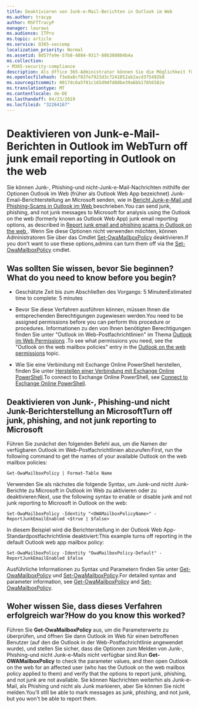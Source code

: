 ```yaml
---
title: Deaktivieren von Junk-e-Mail-Berichten in Outlook im Web
ms.author: tracyp
author: MSFTTracyP
manager: laurawi
ms.audience: ITPro
ms.topic: article
ms.service: O365-seccomp
localization_priority: Normal
ms.assetid: 8d57fe9e-57b8-4884-9317-80b380804b4a
ms.collection:
- M365-security-compliance
description: Als Office 365-Administrator können Sie die Möglichkeit für Personen, e-Mails als Junk-e-Mails zu melden, deaktivieren.
ms.openlocfilehash: f3e8a8cf837e7923d3c7241852ab2acd375492b8
ms.sourcegitcommit: 0017dc6a5f81c165d9dfd88be39a6bb17856582e
ms.translationtype: MT
ms.contentlocale: de-DE
ms.lasthandoff: 04/23/2019
ms.locfileid: "32264167"
---
```

# <a name="turn-off-junk-email-reporting-in-outlook-on-the-web"></a><span data-ttu-id="e4069-103">Deaktivieren von Junk-e-Mail-Berichten in Outlook im Web</span><span class="sxs-lookup"><span data-stu-id="e4069-103">Turn off junk email reporting in Outlook on the web</span></span>

<span data-ttu-id="e4069-104">Sie können Junk-, Phishing-und nicht-Junk-e-Mail-Nachrichten mithilfe der Optionen Outlook im Web (früher als Outlook Web App bezeichnet) Junk-Email-Berichterstellung an Microsoft senden, wie in [Bericht Junk-e-Mail und Phishing-Scams in Outlook im Web ](report-junk-email-and-phishing-scams-in-outlook-on-the-web-eop.md)beschrieben.</span><span class="sxs-lookup"><span data-stu-id="e4069-104">You can send junk, phishing, and not junk messages to Microsoft for analysis using the Outlook on the web (formerly known as Outlook Web App) junk email reporting options, as described in [Report junk email and phishing scams in Outlook on the web ](report-junk-email-and-phishing-scams-in-outlook-on-the-web-eop.md).</span></span> <span data-ttu-id="e4069-105">Wenn Sie diese Optionen nicht verwenden möchten, können Administratoren Sie über das Cmdlet [Set-OwaMailboxPolicy](http://technet.microsoft.com/library/530166f7-ab42-4609-ba73-9b5a39b567be.aspx) deaktivieren.</span><span class="sxs-lookup"><span data-stu-id="e4069-105">If you don't want to use these options,admins can turn them off via the [Set-OwaMailboxPolicy](http://technet.microsoft.com/library/530166f7-ab42-4609-ba73-9b5a39b567be.aspx) cmdlet.</span></span> 
  
## <a name="what-do-you-need-to-know-before-you-begin"></a><span data-ttu-id="e4069-106">Was sollten Sie wissen, bevor Sie beginnen?</span><span class="sxs-lookup"><span data-stu-id="e4069-106">What do you need to know before you begin?</span></span>
<span data-ttu-id="e4069-107"><a name="sectionSection0"> </a></span><span class="sxs-lookup"><span data-stu-id="e4069-107"></span></span>

- <span data-ttu-id="e4069-108">Geschätzte Zeit bis zum Abschließen des Vorgangs: 5 Minuten</span><span class="sxs-lookup"><span data-stu-id="e4069-108">Estimated time to complete: 5 minutes</span></span>
    
- <span data-ttu-id="e4069-109">Bevor Sie diese Verfahren ausführen können, müssen Ihnen die entsprechenden Berechtigungen zugewiesen werden.</span><span class="sxs-lookup"><span data-stu-id="e4069-109">You need to be assigned permissions before you can perform this procedure or procedures.</span></span> <span data-ttu-id="e4069-110">Informationen zu den von Ihnen benötigten Berechtigungen finden Sie unter "Outlook im Web-Postfachrichtlinien" im Thema [Outlook im Web Permissions](http://technet.microsoft.com/library/57eca42a-5a7f-4c65-89f0-7a84f2dbea19.aspx#OutlookWebApp) .</span><span class="sxs-lookup"><span data-stu-id="e4069-110">To see what permissions you need, see the "Outlook on the web mailbox policies" entry in the [Outlook on the web permissions](http://technet.microsoft.com/library/57eca42a-5a7f-4c65-89f0-7a84f2dbea19.aspx#OutlookWebApp) topic.</span></span> 

- <span data-ttu-id="e4069-111">Wie Sie eine Verbindung mit Exchange Online PowerShell herstellen, finden Sie unter [Herstellen einer Verbindung mit Exchange Online PowerShell](https://docs.microsoft.com/powershell/exchange/exchange-online/connect-to-exchange-online-powershell/connect-to-exchange-online-powershell).</span><span class="sxs-lookup"><span data-stu-id="e4069-111">To connect to Exchange Online PowerShell, see [Connect to Exchange Online PowerShell](https://docs.microsoft.com/powershell/exchange/exchange-online/connect-to-exchange-online-powershell/connect-to-exchange-online-powershell).</span></span>

## <a name="turn-off-junk-phishing-and-not-junk-reporting-to-microsoft"></a><span data-ttu-id="e4069-112">Deaktivieren von Junk-, Phishing-und nicht Junk-Berichterstellung an Microsoft</span><span class="sxs-lookup"><span data-stu-id="e4069-112">Turn off junk, phishing, and not junk reporting to Microsoft</span></span>
<span data-ttu-id="e4069-113"><a name="sectionSection1"> </a></span><span class="sxs-lookup"><span data-stu-id="e4069-113"></span></span>

<span data-ttu-id="e4069-114">Führen Sie zunächst den folgenden Befehl aus, um die Namen der verfügbaren Outlook im Web-Postfachrichtlinien abzurufen:</span><span class="sxs-lookup"><span data-stu-id="e4069-114">First, run the following command to get the names of your available Outlook on the web mailbox policies:</span></span>
  
```
Get-OwaMailboxPolicy | Format-Table Name
```

<span data-ttu-id="e4069-115">Verwenden Sie als nächstes die folgende Syntax, um Junk-und nicht Junk-Berichte zu Microsoft in Outlook im Web zu aktivieren oder zu deaktivieren:</span><span class="sxs-lookup"><span data-stu-id="e4069-115">Next, use the following syntax to enable or disable junk and not junk reporting to Microsoft in Outlook on the web:</span></span>
  
```
Set-OwaMailboxPolicy -Identity "<OWAMailboxPolicyName>" -ReportJunkEmailEnabled <$true | $false>
```

<span data-ttu-id="e4069-116">In diesem Beispiel wird die Berichterstellung in der Outlook Web App-Standardpostfachrichtlinie deaktiviert:</span><span class="sxs-lookup"><span data-stu-id="e4069-116">This example turns off reporting in the default Outlook web app mailbox policy:</span></span>
  
```
Set-OwaMailboxPolicy -Identity "OwaMailboxPolicy-Default" -ReportJunkEmailEnabled $false
```

<span data-ttu-id="e4069-117">Ausführliche Informationen zu Syntax und Parametern finden Sie unter [Get-OwaMailboxPolicy](http://technet.microsoft.com/library/bdd580d3-8812-4b4a-93e8-c6401b0d2f0f.aspx) und [Set-OwaMailboxPolicy](http://technet.microsoft.com/library/530166f7-ab42-4609-ba73-9b5a39b567be.aspx).</span><span class="sxs-lookup"><span data-stu-id="e4069-117">For detailed syntax and parameter information, see [Get-OwaMailboxPolicy](http://technet.microsoft.com/library/bdd580d3-8812-4b4a-93e8-c6401b0d2f0f.aspx) and [Set-OwaMailboxPolicy](http://technet.microsoft.com/library/530166f7-ab42-4609-ba73-9b5a39b567be.aspx).</span></span>

## <a name="how-do-you-know-this-worked"></a><span data-ttu-id="e4069-118">Woher wissen Sie, dass dieses Verfahren erfolgreich war?</span><span class="sxs-lookup"><span data-stu-id="e4069-118">How do you know this worked?</span></span>
<span data-ttu-id="e4069-119"><a name="sectionSection2"> </a></span><span class="sxs-lookup"><span data-stu-id="e4069-119"></span></span>

<span data-ttu-id="e4069-120">Führen Sie **Get-OwaMailboxPolicy** aus, um die Parameterwerte zu überprüfen, und öffnen Sie dann Outlook im Web für einen betroffenen Benutzer (auf den die Outlook in der Web-Postfachrichtlinie angewendet wurde), und stellen Sie sicher, dass die Optionen zum Melden von Junk-, Phishing-und nicht Junk-e-Mails nicht verfügbar sind.</span><span class="sxs-lookup"><span data-stu-id="e4069-120">Run **Get-OWAMailboxPolicy** to check the parameter values, and then open Outlook on the web for an affected user (who has the Outlook on the web mailbox policy applied to them) and verify that the options to report junk, phishing, and not junk are not available.</span></span> <span data-ttu-id="e4069-121">Sie können Nachrichten weiterhin als Junk-e-Mail, als Phishing und nicht als Junk markieren, aber Sie können Sie nicht melden.</span><span class="sxs-lookup"><span data-stu-id="e4069-121">You'll still be able to mark messages as junk, phishing, and not junk, but you won't be able to report them.</span></span> 
